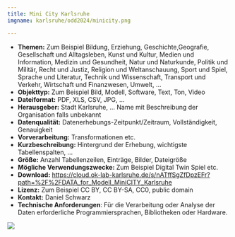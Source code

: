 ```yaml
---
title: Mini City Karlsruhe
imgname: karlsruhe/odd2024/minicity.png

---
```



- **Themen:** Zum Beispiel Bildung, Erziehung, Geschichte,Geografie, Gesellschaft und Alltagsleben, Kunst und Kultur, Medien und Information, Medizin und Gesundheit, Natur und Naturkunde, Politik und Militär, Recht und Justiz, Religion und Weltanschauung, Sport und Spiel, Sprache und Literatur, Technik und Wissenschaft, Transport und Verkehr, Wirtschaft und Finanzwesen, Umwelt, ...
- **Objekttyp:** Zum Beispiel Bild, Modell, Software, Text, Ton, Video
- **Dateiformat:** PDF, XLS, CSV, JPG, ...
- **Herausgeber:** Stadt Karlsruhe, ... Name mit Beschreibung der Organisation falls unbekannt
- **Datenqualität:** Datenerhebungs-Zeitpunkt/Zeitraum, Vollständigkeit, Genauigkeit
- **Vorverarbeitung:** Transformationen etc.
- **Kurzbeschreibung:** Hintergrund der Erhebung, wichtigste Tabellenspalten, ...
- **Größe:** Anzahl Tabellenzeilen, Einträge, Bilder, Dateigröße
- **Mögliche Verwendungszwecke:** Zum Beispiel Digital Twin Spiel etc.
- **Download:** https://cloud.ok-lab-karlsruhe.de/s/nATffSgZfDpzEFr?path=%2F%2FDATA_for_Modell_MiniCITY_Karlsruhe
- **Lizenz:** Zum Beispiel CC BY, CC BY-SA, CC0, public domain
- **Kontakt:** Daniel Schwarz
- **Technische Anforderungen**: Für die Verarbeitung oder Analyse der Daten erforderliche Programmiersprachen, Bibliotheken oder Hardware.


![](/projects/karlsruhe/odd2025/qr/minicity.png)




